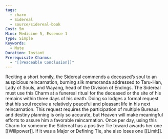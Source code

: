 ```yaml
---
tags:
  - charm
  - Sidereal
  - source/sidereal-book
Cost: 5m
Mins: Medicine 5, Essence 1
Type: Simple
Keywords:
  - Mute
Duration: Instant
Prerequisite Charms:
  - "[[Peaceable Conclusion]]"
---
```

Reciting a short homily, the Sidereal commends a deceased’s soul to an auspicious reincarnation, burning silk memoranda addressed to Taru-Han, Lady of Souls, and Wayang, head of the Division of Endings. The Sidereal must use this Charm at a funereal ritual for the deceased or the site of his remains within three days of his death. Doing so lodges a formal request that his soul receive a relatively peaceful and pleasant life in his next reincarnation. This request requires the participation of multiple Bureaus and destiny planning is only so accurate, but Heaven will make meaningful efforts to assure him a favorable reincarnation. Once per day, using this Charm for someone the Sidereal has a positive Tie toward awards her one [[Willpower]]. If it was a Major or Defining Tie, she also loses one [[Limit]].